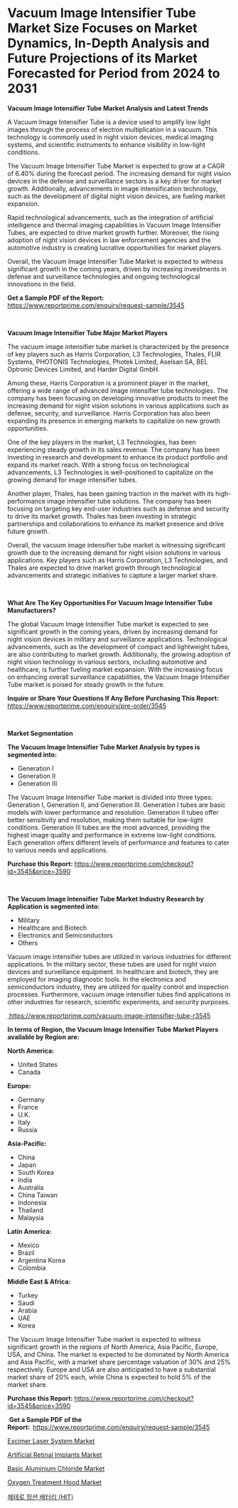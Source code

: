 <p><h1>Vacuum Image Intensifier Tube Market Size Focuses on Market Dynamics, In-Depth Analysis and Future Projections of its Market Forecasted for Period from 2024 to 2031</h1></p><p><strong>Vacuum Image Intensifier Tube Market Analysis and Latest Trends</strong></p>
<p><p>A Vacuum Image Intensifier Tube is a device used to amplify low light images through the process of electron multiplication in a vacuum. This technology is commonly used in night vision devices, medical imaging systems, and scientific instruments to enhance visibility in low-light conditions.</p><p>The Vacuum Image Intensifier Tube Market is expected to grow at a CAGR of 6.40% during the forecast period. The increasing demand for night vision devices in the defense and surveillance sectors is a key driver for market growth. Additionally, advancements in image intensification technology, such as the development of digital night vision devices, are fueling market expansion.</p><p>Rapid technological advancements, such as the integration of artificial intelligence and thermal imaging capabilities in Vacuum Image Intensifier Tubes, are expected to drive market growth further. Moreover, the rising adoption of night vision devices in law enforcement agencies and the automotive industry is creating lucrative opportunities for market players.</p><p>Overall, the Vacuum Image Intensifier Tube Market is expected to witness significant growth in the coming years, driven by increasing investments in defense and surveillance technologies and ongoing technological innovations in the field.</p></p>
<p><strong>Get a Sample PDF of the Report:&nbsp;</strong> <a href="https://www.reportprime.com/enquiry/request-sample/3545">https://www.reportprime.com/enquiry/request-sample/3545</a></p>
<p>&nbsp;</p>
<p><strong>Vacuum Image Intensifier Tube Major Market Players</strong></p>
<p><p>The vacuum image intensifier tube market is characterized by the presence of key players such as Harris Corporation, L3 Technologies, Thales, FLIR Systems, PHOTONIS Technologies, Photek Limited, Aselsan SA, BEL Optronic Devices Limited, and Harder Digital GmbH. </p><p>Among these, Harris Corporation is a prominent player in the market, offering a wide range of advanced image intensifier tube technologies. The company has been focusing on developing innovative products to meet the increasing demand for night vision solutions in various applications such as defense, security, and surveillance. Harris Corporation has also been expanding its presence in emerging markets to capitalize on new growth opportunities.</p><p>One of the key players in the market, L3 Technologies, has been experiencing steady growth in its sales revenue. The company has been investing in research and development to enhance its product portfolio and expand its market reach. With a strong focus on technological advancements, L3 Technologies is well-positioned to capitalize on the growing demand for image intensifier tubes.</p><p>Another player, Thales, has been gaining traction in the market with its high-performance image intensifier tube solutions. The company has been focusing on targeting key end-user industries such as defense and security to drive its market growth. Thales has been investing in strategic partnerships and collaborations to enhance its market presence and drive future growth.</p><p>Overall, the vacuum image intensifier tube market is witnessing significant growth due to the increasing demand for night vision solutions in various applications. Key players such as Harris Corporation, L3 Technologies, and Thales are expected to drive market growth through technological advancements and strategic initiatives to capture a larger market share.</p></p>
<p>&nbsp;</p>
<p><strong>What Are The Key Opportunities For Vacuum Image Intensifier Tube Manufacturers?</strong></p>
<p><p>The global Vacuum Image Intensifier Tube market is expected to see significant growth in the coming years, driven by increasing demand for night vision devices in military and surveillance applications. Technological advancements, such as the development of compact and lightweight tubes, are also contributing to market growth. Additionally, the growing adoption of night vision technology in various sectors, including automotive and healthcare, is further fueling market expansion. With the increasing focus on enhancing overall surveillance capabilities, the Vacuum Image Intensifier Tube market is poised for steady growth in the future.</p></p>
<p><strong>Inquire or Share Your Questions If Any Before Purchasing This Report:</strong> <a href="https://www.reportprime.com/enquiry/pre-order/3545">https://www.reportprime.com/enquiry/pre-order/3545</a></p>
<p>&nbsp;</p>
<p><strong>Market Segmentation</strong></p>
<p><strong>The Vacuum Image Intensifier Tube Market Analysis by types is segmented into:</strong></p>
<p><ul><li>Generation I</li><li>Generation II</li><li>Generation III</li></ul></p>
<p><p>The Vacuum Image Intensifier Tube market is divided into three types: Generation I, Generation II, and Generation III. Generation I tubes are basic models with lower performance and resolution. Generation II tubes offer better sensitivity and resolution, making them suitable for low-light conditions. Generation III tubes are the most advanced, providing the highest image quality and performance in extreme low-light conditions. Each generation offers different levels of performance and features to cater to various needs and applications.</p></p>
<p><strong>Purchase this Report:&nbsp;</strong><a href="https://www.reportprime.com/checkout?id=3545&price=3590">https://www.reportprime.com/checkout?id=3545&price=3590</a></p>
<p>&nbsp;</p>
<p><strong>The Vacuum Image Intensifier Tube Market Industry Research by Application is segmented into:</strong></p>
<p><ul><li>Military</li><li>Healthcare and Biotech</li><li>Electronics and Semiconductors</li><li>Others</li></ul></p>
<p><p>Vacuum image intensifier tubes are utilized in various industries for different applications. In the military sector, these tubes are used for night vision devices and surveillance equipment. In healthcare and biotech, they are employed for imaging diagnostic tools. In the electronics and semiconductors industry, they are utilized for quality control and inspection processes. Furthermore, vacuum image intensifier tubes find applications in other industries for research, scientific experiments, and security purposes.</p></p>
<p><a href="https://www.reportprime.com/vacuum-image-intensifier-tube-r3545">&nbsp;https://www.reportprime.com/vacuum-image-intensifier-tube-r3545</a></p>
<p><strong>In terms of Region, the Vacuum Image Intensifier Tube Market Players available by Region are:</strong></p>
<p>
    <p> <strong> North America: </strong>
        <ul>
            <li>United States</li>
            <li>Canada</li>
        </ul>
        </p> 
    <p> <strong> Europe: </strong>
        <ul>
            <li>Germany</li>
            <li>France</li>
            <li>U.K.</li>
            <li>Italy</li>
            <li>Russia</li>
        </ul>
        </p> 
    <p> <strong> Asia-Pacific: </strong>
        <ul>
            <li>China</li>
            <li>Japan</li>
            <li>South Korea</li>
            <li>India</li>
            <li>Australia</li>
            <li>China Taiwan</li>
            <li>Indonesia</li>
            <li>Thailand</li>
            <li>Malaysia</li>
        </ul>
        </p> 
    <p> <strong> Latin America: </strong>
        <ul>
            <li>Mexico</li>
            <li>Brazil</li>
            <li>Argentina Korea</li>
            <li>Colombia</li>
        </ul>
        </p> 
    <p> <strong> Middle East & Africa: </strong>
        <ul>
            <li>Turkey</li>
            <li>Saudi</li>
            <li>Arabia</li>
            <li>UAE</li>
            <li>Korea</li>
        </ul>
    </p>
    </p>
<p><p>The Vacuum Image Intensifier Tube market is expected to witness significant growth in the regions of North America, Asia Pacific, Europe, USA, and China. The market is expected to be dominated by North America and Asia Pacific, with a market share percentage valuation of 30% and 25% respectively. Europe and USA are also anticipated to have a substantial market share of 20% each, while China is expected to hold 5% of the market share.</p></p>
<p><strong>Purchase this Report: </strong><a href="https://www.reportprime.com/checkout?id=3545&price=3590">https://www.reportprime.com/checkout?id=3545&price=3590</a></p>
<p>&nbsp;<strong>Get a Sample PDF of the Report:&nbsp;&nbsp;</strong><a href="https://www.reportprime.com/enquiry/request-sample/3545">https://www.reportprime.com/enquiry/request-sample/3545</a></p>
<p><strong></strong></p>
<p><p><a href="https://medium.com/@edwinmurray1960/global-excimer-laser-system-market-size-is-expected-to-experience-a-cagr-of-10-5-59bb044f4b6a?postPublishedType=initial">Excimer Laser System Market</a></p><p><a href="https://medium.com/@hassen.nww/global-artificial-retinal-implants-market-status-2024-2031-and-forecast-by-region-product-b379f8bc03b0">Artificial Retinal Implants Market</a></p><p><a href="https://issuu.com/reportprime-2/docs/basic-aluminium-chloride-market-siz_37d6d51a3fdb5d">Basic Aluminium Chloride Market</a></p><p><a href="https://medium.com/@yvonnecrona/global-oxygen-treatment-hood-market-size-share-analysis-by-product-type-by-application-by-4e168307f393">Oxygen Treatment Hood Market</a></p><p><a href="https://github.com/mpodehpw07370073/Market-Research-Report-List-4/blob/main/6080262103465.md">헤테로 정션 배터리 (HIT)</a></p></p>